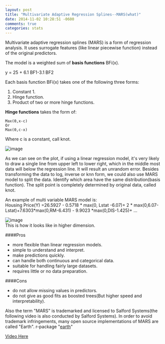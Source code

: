 ```yaml
---
layout: post
title: "Multivariate Adaptive Regression Splines--MARS(what)"
date: 2014-11-02 10:28:51 -0600
comments: true
categories: stats
---
```

Multivariate adaptive regression splines (MARS) is a form of regression analysis. It uses surrogate features (like linear piecewise function) instead of the original predictors. 

The model is a weighted sum of **basis functions** BFi(x).

y = 25 + 6.1 BF1-3.1 BF2 

Each basis function BFi(x) takes one of the following three forms:

1. Constant 1.
2. Hinge function.
3. Product of two or more hinge functions.

**Hinge functions** takes the form of:

	Max(0,x-c) 
	Or
	Max(0,c-x)
 
Where c is a constant, call knot.

![image](http://i.imgur.com/Ghi77CG.png)

As we can see on the plot, if using a linear regression model, it's very likely to draw a single line from upper left to lower right, which in the middle most data will below the regression line. It will result an unrandom error. Besides transforming the data to log, inverse or knn form, we could also use MARS model to split the data. Identify which area have the same distribution(basis function). The split point is completely determined by original data, called knot. 

An example of multi variable MARS model is:  
Housing Price(Y) =26.5927 - 0.5718 * max(0, Lstat -6.07)+ 2 * max(0,6.07-Lstat)+7.6303*max(0,RM-6.431) - 9.9023 *max(0,DIS-1.425)+ ...  

![image](http://upload.wikimedia.org/wikipedia/commons/9/9e/Friedmans_mars_ozone_model.png)  
This is how it looks like in higher dimension.

####Pros 
+ more flexible than linear regression models.
+ simple to understand and interpret.
+ make predictions quickly.
+ can handle both continuous and categorical data.
+ suitable for handling fairly large datasets.
+ requires little or no data preparation.

####Cons
+ do not allow missing values in predictors.
+ do not give as good fits as boosted trees(But higher speed and interpretability).

Also the term "MARS" is trademarked and licensed to Salford Systems(the following video is also conducted by Salford Systems). In order to avoid trademark infringements, many open source implementations of MARS are called "Earth". r-package "[earth](http://cran.r-project.org/web/packages/earth/earth.pdf)"

[Video Here](https://www.youtube.com/watch?v=gk7L7vcfpWc)